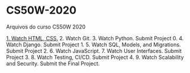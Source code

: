 # CS50W-2020

Arquivos do curso CS50W 2020

[1. Watch HTML, CSS.](https://cdn.cs50.net/web/2020/spring/lectures/0/lecture0-720p.mp4)
2. Watch Git.
3. Watch Python. Submit Project 0.
4. Watch Django. Submit Project 1.
5. Watch SQL, Models, and Migrations. Submit Project 2.
6. Watch JavaScript.
7. Watch User Interfaces. Submit Project 3.
8. Watch Testing, CI/CD. Submit Project 4.
9. Watch Scalability and Security. Submit the Final Project.

